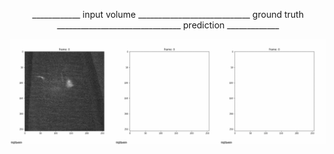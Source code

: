 <p align="center">
  ____________ input volume ____________________________ ground truth _______________________________ prediction _____________
</p>

![Alt Text](https://github.com/cweo/3DElegansTracking/blob/master/yey.gif)
